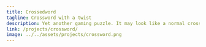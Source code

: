 ```yaml
---
title: Crossedword
tagline: Crossword with a twist
description: Yet another gaming puzzle. It may look like a normal crossword at first glance, but that's only half the battle.
link: /projects/crossword/
image: ../../assets/projects/crossword.png
---
```

